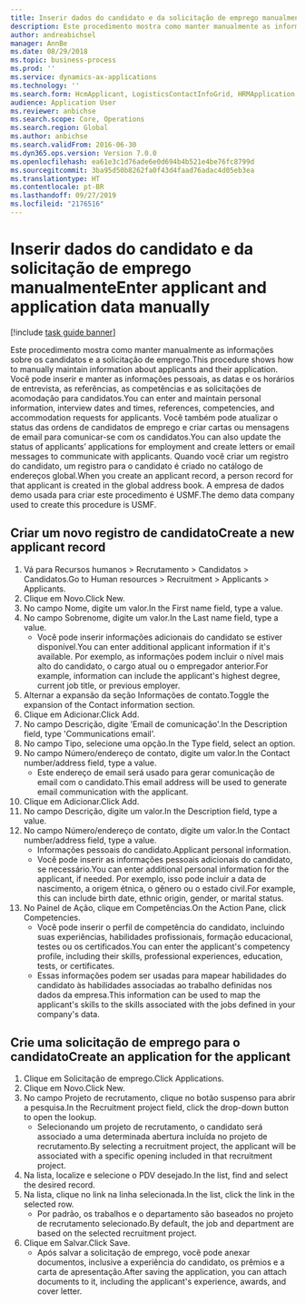 ```yaml
---
title: Inserir dados do candidato e da solicitação de emprego manualmente
description: Este procedimento mostra como manter manualmente as informações sobre os candidatos e a solicitação de emprego.
author: andreabichsel
manager: AnnBe
ms.date: 08/29/2018
ms.topic: business-process
ms.prod: ''
ms.service: dynamics-ax-applications
ms.technology: ''
ms.search.form: HcmApplicant, LogisticsContactInfoGrid, HRMApplication,  DirPartyTable
audience: Application User
ms.reviewer: anbichse
ms.search.scope: Core, Operations
ms.search.region: Global
ms.author: anbichse
ms.search.validFrom: 2016-06-30
ms.dyn365.ops.version: Version 7.0.0
ms.openlocfilehash: ea61e3c1d76ade6e0d694b4b521e4be76fc8799d
ms.sourcegitcommit: 3ba95d50b8262fa0f43d4faad76adac4d05eb3ea
ms.translationtype: HT
ms.contentlocale: pt-BR
ms.lasthandoff: 09/27/2019
ms.locfileid: "2176516"
---
```

# <a name="enter-applicant-and-application-data-manually"></a><span data-ttu-id="8ef0b-103">Inserir dados do candidato e da solicitação de emprego manualmente</span><span class="sxs-lookup"><span data-stu-id="8ef0b-103">Enter applicant and application data manually</span></span>

[!include [task guide banner](../../includes/task-guide-banner.md)]

<span data-ttu-id="8ef0b-104">Este procedimento mostra como manter manualmente as informações sobre os candidatos e a solicitação de emprego.</span><span class="sxs-lookup"><span data-stu-id="8ef0b-104">This procedure shows how to manually maintain information about applicants and their application.</span></span>   <span data-ttu-id="8ef0b-105">Você pode inserir e manter as informações pessoais, as datas e os horários de entrevista, as referências, as competências e as solicitações de acomodação para candidatos.</span><span class="sxs-lookup"><span data-stu-id="8ef0b-105">You can enter and maintain personal information, interview dates and times, references, competencies, and accommodation requests for applicants.</span></span> <span data-ttu-id="8ef0b-106">Você também pode atualizar o status das ordens de candidatos de emprego e criar cartas ou mensagens de email para comunicar-se com os candidatos.</span><span class="sxs-lookup"><span data-stu-id="8ef0b-106">You can also update the status of applicants’ applications for employment and create letters or email messages to communicate with applicants.</span></span> <span data-ttu-id="8ef0b-107">Quando você criar um registro do candidato, um registro para o candidato é criado no catálogo de endereços global.</span><span class="sxs-lookup"><span data-stu-id="8ef0b-107">When you create an applicant record, a person record for that applicant is created in the global address book.</span></span>       <span data-ttu-id="8ef0b-108">A empresa de dados demo usada para criar este procedimento é USMF.</span><span class="sxs-lookup"><span data-stu-id="8ef0b-108">The demo data company used to create this procedure is USMF.</span></span>


## <a name="create-a-new-applicant-record"></a><span data-ttu-id="8ef0b-109">Criar um novo registro de candidato</span><span class="sxs-lookup"><span data-stu-id="8ef0b-109">Create a new applicant record</span></span>
1. <span data-ttu-id="8ef0b-110">Vá para Recursos humanos > Recrutamento > Candidatos > Candidatos.</span><span class="sxs-lookup"><span data-stu-id="8ef0b-110">Go to Human resources > Recruitment > Applicants > Applicants.</span></span>
2. <span data-ttu-id="8ef0b-111">Clique em Novo.</span><span class="sxs-lookup"><span data-stu-id="8ef0b-111">Click New.</span></span>
3. <span data-ttu-id="8ef0b-112">No campo Nome, digite um valor.</span><span class="sxs-lookup"><span data-stu-id="8ef0b-112">In the First name field, type a value.</span></span>
4. <span data-ttu-id="8ef0b-113">No campo Sobrenome, digite um valor.</span><span class="sxs-lookup"><span data-stu-id="8ef0b-113">In the Last name field, type a value.</span></span>
    * <span data-ttu-id="8ef0b-114">Você pode inserir informações adicionais do candidato se estiver disponível.</span><span class="sxs-lookup"><span data-stu-id="8ef0b-114">You can enter additional applicant information if it's available.</span></span> <span data-ttu-id="8ef0b-115">Por exemplo, as informações podem incluir o nível mais alto do candidato, o cargo atual ou o empregador anterior.</span><span class="sxs-lookup"><span data-stu-id="8ef0b-115">For example, information can include the applicant's highest degree, current job title, or previous employer.</span></span>  
5. <span data-ttu-id="8ef0b-116">Alternar a expansão da seção Informações de contato.</span><span class="sxs-lookup"><span data-stu-id="8ef0b-116">Toggle the expansion of the Contact information section.</span></span>
6. <span data-ttu-id="8ef0b-117">Clique em Adicionar.</span><span class="sxs-lookup"><span data-stu-id="8ef0b-117">Click Add.</span></span>
7. <span data-ttu-id="8ef0b-118">No campo Descrição, digite 'Email de comunicação'.</span><span class="sxs-lookup"><span data-stu-id="8ef0b-118">In the Description field, type 'Communications email'.</span></span>
8. <span data-ttu-id="8ef0b-119">No campo Tipo, selecione uma opção.</span><span class="sxs-lookup"><span data-stu-id="8ef0b-119">In the Type field, select an option.</span></span>
9. <span data-ttu-id="8ef0b-120">No campo Número/endereço de contato, digite um valor.</span><span class="sxs-lookup"><span data-stu-id="8ef0b-120">In the Contact number/address field, type a value.</span></span>
    * <span data-ttu-id="8ef0b-121">Este endereço de email será usado para gerar comunicação de email com o candidato.</span><span class="sxs-lookup"><span data-stu-id="8ef0b-121">This email address will be used to generate email communication with the applicant.</span></span>  
10. <span data-ttu-id="8ef0b-122">Clique em Adicionar.</span><span class="sxs-lookup"><span data-stu-id="8ef0b-122">Click Add.</span></span>
11. <span data-ttu-id="8ef0b-123">No campo Descrição, digite um valor.</span><span class="sxs-lookup"><span data-stu-id="8ef0b-123">In the Description field, type a value.</span></span>
12. <span data-ttu-id="8ef0b-124">No campo Número/endereço de contato, digite um valor.</span><span class="sxs-lookup"><span data-stu-id="8ef0b-124">In the Contact number/address field, type a value.</span></span>
    * <span data-ttu-id="8ef0b-125">Informações pessoais do candidato.</span><span class="sxs-lookup"><span data-stu-id="8ef0b-125">Applicant personal information.</span></span>  
    * <span data-ttu-id="8ef0b-126">Você pode inserir as informações pessoais adicionais do candidato, se necessário.</span><span class="sxs-lookup"><span data-stu-id="8ef0b-126">You can enter additional personal information for the applicant, if needed.</span></span> <span data-ttu-id="8ef0b-127">Por exemplo, isso pode incluir a data de nascimento, a origem étnica, o gênero ou o estado civil.</span><span class="sxs-lookup"><span data-stu-id="8ef0b-127">For example, this can include birth date, ethnic origin, gender, or marital status.</span></span>  
13. <span data-ttu-id="8ef0b-128">No Painel de Ação, clique em Competências.</span><span class="sxs-lookup"><span data-stu-id="8ef0b-128">On the Action Pane, click Competencies.</span></span>
    * <span data-ttu-id="8ef0b-129">Você pode inserir o perfil de competência do candidato, incluindo suas experiências, habilidades profissionais, formação educacional, testes ou os certificados.</span><span class="sxs-lookup"><span data-stu-id="8ef0b-129">You can enter the applicant's competency profile, including their skills, professional experiences, education, tests, or certificates.</span></span>  
    * <span data-ttu-id="8ef0b-130">Essas informações podem ser usadas para mapear habilidades do candidato às habilidades associadas ao trabalho definidas nos dados da empresa.</span><span class="sxs-lookup"><span data-stu-id="8ef0b-130">This information can be used to map the applicant's skills to the skills associated with the jobs defined in your company's data.</span></span>   

## <a name="create-an-application-for-the-applicant"></a><span data-ttu-id="8ef0b-131">Crie uma solicitação de emprego para o candidato</span><span class="sxs-lookup"><span data-stu-id="8ef0b-131">Create an application for the applicant</span></span>
1. <span data-ttu-id="8ef0b-132">Clique em Solicitação de emprego.</span><span class="sxs-lookup"><span data-stu-id="8ef0b-132">Click Applications.</span></span>
2. <span data-ttu-id="8ef0b-133">Clique em Novo.</span><span class="sxs-lookup"><span data-stu-id="8ef0b-133">Click New.</span></span>
3. <span data-ttu-id="8ef0b-134">No campo Projeto de recrutamento, clique no botão suspenso para abrir a pesquisa.</span><span class="sxs-lookup"><span data-stu-id="8ef0b-134">In the Recruitment project field, click the drop-down button to open the lookup.</span></span>
    * <span data-ttu-id="8ef0b-135">Selecionando um projeto de recrutamento, o candidato será associado a uma determinada abertura incluída no projeto de recrutamento.</span><span class="sxs-lookup"><span data-stu-id="8ef0b-135">By selecting a recruitment project, the applicant will be associated with a specific opening included in that recruitment project.</span></span>  
4. <span data-ttu-id="8ef0b-136">Na lista, localize e selecione o PDV desejado.</span><span class="sxs-lookup"><span data-stu-id="8ef0b-136">In the list, find and select the desired record.</span></span>
5. <span data-ttu-id="8ef0b-137">Na lista, clique no link na linha selecionada.</span><span class="sxs-lookup"><span data-stu-id="8ef0b-137">In the list, click the link in the selected row.</span></span>
    * <span data-ttu-id="8ef0b-138">Por padrão, os trabalhos e o departamento são baseados no projeto de recrutamento selecionado.</span><span class="sxs-lookup"><span data-stu-id="8ef0b-138">By default, the job and department are based on the selected recruitment project.</span></span>  
6. <span data-ttu-id="8ef0b-139">Clique em Salvar.</span><span class="sxs-lookup"><span data-stu-id="8ef0b-139">Click Save.</span></span>
    * <span data-ttu-id="8ef0b-140">Após salvar a solicitação de emprego, você pode anexar documentos, inclusive a experiência do candidato, os prêmios e a carta de apresentação.</span><span class="sxs-lookup"><span data-stu-id="8ef0b-140">After saving the application, you can attach documents to it, including the applicant's experience, awards, and cover letter.</span></span>  

